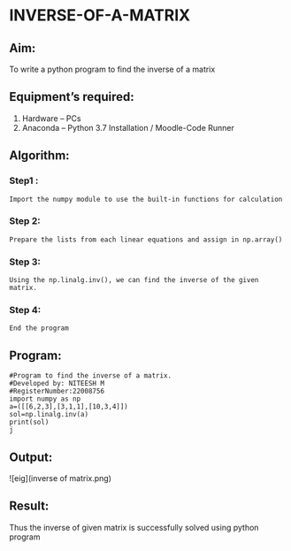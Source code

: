 # INVERSE-OF-A-MATRIX
## Aim:
To write a python program to find the inverse of a matrix
## Equipment’s required:
1. 	Hardware – PCs
2. 	Anaconda – Python 3.7 Installation / Moodle-Code Runner
## Algorithm:
### Step1 :
    Import the numpy module to use the built-in functions for calculation
### Step 2:
    Prepare the lists from each linear equations and assign in np.array()
### Step 3:
    Using the np.linalg.inv(), we can find the inverse of the given matrix.
### Step 4:
    End the program

## Program:
```
#Program to find the inverse of a matrix.
#Developed by: NITEESH M
#RegisterNumber:22008756
import numpy as np
a=([[6,2,3],[3,1,1],[10,3,4]])
sol=np.linalg.inv(a)
print(sol)
j
```
## Output:
![eig](inverse of matrix.png)
## Result:
Thus the inverse of given matrix is successfully solved using python program

